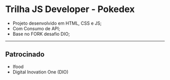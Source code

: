 
 # Trilha JS Developer - Pokedex
- Projeto desenvolvido em HTML, CSS e JS;
- Com Consumo de API;
- Base no FORK desafio DIO;
<hr>

## Patrocinado
- Ifood
- Digital Inovation One (DIO)
 
 

